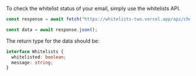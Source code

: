 To check the whitelist status of your email, simply use the whitelists API.

```js
const response = await fetch("https://whitelists-two.vercel.app/api/check-status/<email>");

const data = await response.json();
```

The return type for the data should be:

```ts
interface Whitelists {
  whitelisted: boolean;
  message: string;
}
```
